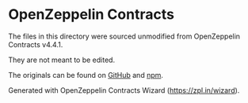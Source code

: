 # OpenZeppelin Contracts

The files in this directory were sourced unmodified from OpenZeppelin Contracts v4.4.1.

They are not meant to be edited.

The originals can be found on [GitHub] and [npm].

[GitHub]: https://github.com/OpenZeppelin/openzeppelin-contracts/tree/v4.4.1
[npm]: https://www.npmjs.com/package/@openzeppelin/contracts/v/4.4.1

Generated with OpenZeppelin Contracts Wizard (https://zpl.in/wizard).
